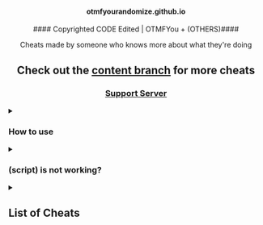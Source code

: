 
<h4 align="center">otmfyourandomize.github.io</h4>


<p align="center">#### Copyrighted CODE Edited | OTMFYou + (OTHERS)####</p>


<p align="center">Cheats made by someone who knows more about what they're doing</p>

<h2 align="center">Check out the <a href="https://github.com/otmfyourandomize">content branch</a> for more cheats</h2>

<h3 align="center"><a href="https://discord.gg/qeyp2WN8QJ">Support Server</a></h3>



<details><summary><h3>How to use</h3></summary>


  There are 3 good methods to using these scripts:

  1. Importing the BlooketCODE.html file, You can check tutorial folder to get it in.

  2. Going to the otmfyourandomize.github.io, choosing a gamemode, then dragging a cheat to your bookmarks bar or clicking 
  one to copy the script ###STILL not DONE###

  3. Copying a script and running it in the inspect element console ###IF you HAVE developer MODE###

</details>




<details><summary><h3>(script) is not working?</h3></summary>


  Make sure you're running it properly, if it still doesn't work and other cheats do, then  use the codes that work at https://github.com/otmfyourandomize/otmfyourandomize.github.io or randomcode.unknownweb.tk

</details>



<details><summary><h2>List of Cheats</h2></summary>

  * [Discord](Code/BlooketJS.js), 
  
  * [GUI](Code/BlooketJS.js), 
  
  ### [Global](Code/BlooketJS.js), 
  
  ### [Monster Brawl](Code/BlooketJS.js), 
  
  ### [Crypto Hack](Code/BlooketJS.js), 
  
  ### [Factory](Code/BlooketJS.js), 
  
  ### [Tower Defense](Code/BlooketJS.js), 
  
  ### [Tower Defense 2](Code/BlooketJS.js), 
  
  ### [Fishing Frenzy](Code/BlooketJS.js), 
  
  ### [Crazy Kingdom](Code/BlooketJS.js), 
  
  ### [Flappy Blook](Code/BlooketJS.js), 
  
  ### [Battle Royale](Code/BlooketJS.js), 
  
  ### [Deceptive Dinos](Code/BlooketJS.js), 
  
  ### [Cafe](Code/BlooketJS.js), 

  ### [Tower of Doom](Code/BlooketJS.js), 

  ### [Gold Quest](Code/BlooketJS.js), 

  ### [Racing](Code/BlooketJS.js), 

  ### [Battle Royale](Code/BlooketJS.js), 

  ### [Blook Rush](Code/BlooketJS.js), 

  ### [Santa's Workshop](Code/BlooketJS.js).

</details>

